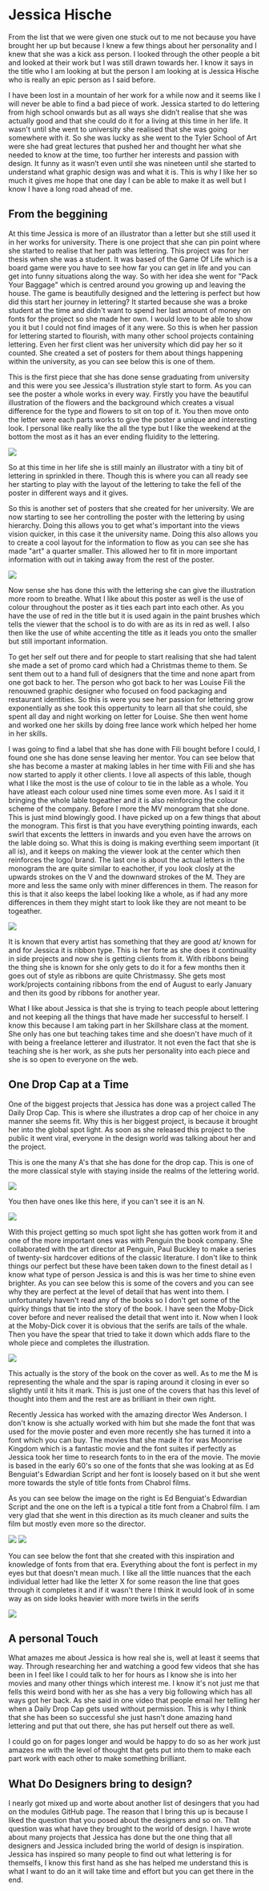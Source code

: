 Jessica Hische
======

From the list that we were given one stuck out to me not because you have brought her up but because I knew a few things about her personality and I knew that she was a kick ass person. I looked through the other people a bit and looked at their work but I was still drawn towards her. I know it says in the title who I am looking at but the person I am looking at is Jessica Hische who is really an epic person as I said before. 

I have been lost in a mountain of her work for a while now and it seems like I will never be able to find a bad piece of work. Jessica started to do lettering from high school onwards but as all ways she didn’t realise that she was actually good and that she could do it for a living at this time in her life. It wasn't until she went to university she realised that she was going somewhere with it. So she was lucky as she went to the Tyler School of Art were she had great lectures that pushed her and thought her what she needed to know at the time, too further her interests and passion with design. It funny as it wasn’t even until she was nineteen until she started to understand what graphic design was and what it is. This is why I like her so much it gives me hope that one day I can be able to make it as well but I know I have a long road ahead of me.

From the beggining
------------------

At this time Jessica is more of an illustrator than a letter but she still used it in her works for university. There is one project that she can pin point where she started to realise that her path was lettering. This project was for her thesis when she was a student. It was based of the Game Of Life which is a board game were you have to see how far you can get in life and you can get into funny situations along the way. So with her idea she went for "Pack Your Baggage" which is centred around you growing up and leaving the house. The game is beautifully designed and the lettering is perfect but how did this start her journey in lettering? It started because she was a broke student at the time and didn't want to spend her last amount of money on fonts for the project so she made her own. I would love to be able to show you it but I could not find images of it any were. So this is when her passion for lettering started to flourish, with many other school projects containing lettering. Even her first client was her university which did pay her so it counted. She created a set of posters for them about things happening within the university, as you can see below this is one of them.

This is the first piece that she has done sense graduating from university and this were you see Jessica's illustration style start to form. As you can see the poster a whole works in every way. Firstly you have the beautiful illustration of the flowers and the background which creates a visual difference for the type and flowers to sit on top of it. You then move onto the letter were each parts works to give the poster a unique and interesting look. I personal like really like the all the type but I like the weekend at the bottom the most as it has an ever ending fluidity to the lettering. 

<img src="/img/tyle_school_of_art.png">

So at this time in her life she is still mainly an illustrator with a tiny bit of lettering in sprinkled in there. Though this is where you can all ready see her starting to play with the layout of the lettering to take the fell of the poster in different ways and it gives.

So this is another set of posters that she created for her university. We are now starting to see her controlling the poster with the lettering by using hierarchy. Doing this allows you to get what's important into the views vision quicker, in this case it the university name. Doing this also allows you to create a cool layout for the information to flow as you can see she has made "art" a quarter smaller. This allowed her to fit in more important information with out in taking away from the rest of the poster.

<img src="/img/Tyler_school_fall_open.png">

 
Now sense she has done this with the lettering she can give the illustration more room to breathe. What I like about this poster as well is the use of colour throughout the poster as it ties each part into each other. As you have the use of red in the title but it is used again in the paint brushes which tells the viewer that the school is to do with are as its in red as well. I also then like the use of white accenting the title as it leads you onto the smaller but still important information.


To get her self out there and for people to start realising that she had talent she made a set of promo card which had a Christmas theme to them. Se sent them out to a hand full of designers that the time and none apart from one got back to her. The person who got back to her was Louise Fili the renouwned graphic designer who focused on food packaging and restaurant identities. So this is were you see her passion for lettering grow exponentially as she took this oppertunity to learn all that she could, she spent all day and night working on letter for Louise. She then went home and worked one her skills by doing free lance work which helped her home in her skills.

I was going to find a label that she has done with Fili bought before I could, I found one she has done sense leaving her mentor. You can see below that she has become a master at making lables in her time with Fili and she has now started to apply it other clients. I love all aspects of this lable, though what I like the most is the use of colour to tie in the lable as a whole. You have atleast each colour used nine times some even more. As I said it it bringing the whole lable togeather and it is also reinforcing the colour scheme of the company. Before I more the MV monogram that she done. This is just mind blowingly good. I have picked up on a few things that about the monogram. This first is that you have everything pointing inwards, each swirl that excents the lettters in inwards and you even have the arrows on the lable doing so. What this is doing is making everthing seem important (it all is), and it keeps on making the viewer look at the center which then reinforces the logo/ brand. The last one is about the actual letters in the monogram the are quite similar to eachother, if you look closly at the upwards strokes on the V and the downward strokes of the M. They are more and less the same only with miner differences in them. The reason for this is that it also keeps the label looking like a whole, as if had any more differences in them they might start to look like they are not meant to be togeather.

<img src="/img/mahonia.png">

It is known that every artist has something that they are good at/ known for and for Jessica it is ribbon type. This is her forte as she does it continuality in side projects and now she is getting clients from it. With ribbons being the thing she is known for she only gets to do it for a few months then it goes out of style as ribbons are quite Christmassy. She gets most work/projects containing ribbons from the end of August to early January and then its good by ribbons for another year.

What I like about Jessica is that she is trying to teach people about lettering and not keeping all the things that have made her successful to herself. I know this because I am taking part in her Skillshare class at the moment. She only has one but teaching takes time and she doesn't have much of it with being a freelance letterer and illustrator. It not even the fact that she is teaching she is her work, as she puts her personality into each piece and she is so open to everyone on the web.


One Drop Cap at a Time
----------------------

One of the biggest projects that Jessica has done was a project called The Daily Drop Cap. This is where she illustrates a drop cap of her choice in any manner she seems fit. Why this is her biggest project, is because it brought her into the global spot light. As soon as she released this project to the public it went viral, everyone in the design world was talking about her and the project. 

This is one the many A's that she has done for the drop cap. This is one of the more classical style with staying inside the realms of the lettering world.

<img src="/img/A.png">

You then have ones like this here, if you can't see it is an N.

<img src="/img/N.png">

With this project getting so much spot light she has gotten work from it and one of the more important ones was with Penguin the book company. She collaborated with the art director at Penguin, Paul Buckley to make a series of twenty-six hardcover editions of the classic literature. I don't like to think things our perfect but these have been taken down to the finest detail as I know what type of person Jessica is and this is was her time to shine even brighter. As you can see below this is some of the covers and you can see why they are perfect at the level of detail that has went into them. I unfortunately haven't read any of the books so I don't get some of the quirky things that tie into the story of the book. I have seen the Moby-Dick cover before and never realised the detail that went into it. Now when I look at the Moby-Dick cover it is obvious that the serifs are tails of the whale. Then you have the spear that tried to take it down which adds flare to the whole piece and completes the illustration. 

<img src="/img/moby.png">

This actually is the story of the book on the cover as well. As to me the M is representing the whale and the spar is raping around it closing in ever so slightly until it hits it mark. This is just one of the covers that has this level of thought into them and the rest are as brilliant in their own right.


Recently Jessica has worked with the amazing director Wes Anderson. I don't know is she actually worked with him but she made the font that was used for the movie poster and even more recently she has turned it into a font which you can buy. The movies that she made it for was Moonrise Kingdom which is a fantastic movie and the font suites if perfectly as Jessica took her time to research fonts to in the era of the movie. The movie is based in the early 60's so one of the fonts that she was looking at as Ed Benguiat's Edwardian Script and her font is loosely based on it but she went more towards the style of title fonts from Chabrol films.

As you can see below the image on the right is Ed Benguiat's Edwardian Script and the one on the left is a typical a title font from a Chabrol film. I am very glad that she went in this direction as its much cleaner and suits the film but mostly even more so the director. 

<img src="/img/femme.png"> <img src="/img/EdBenguiat.png">

You can see below the font that she created with this inspiration and knowledge of fonts from that era. Everything about the font is perfect in my eyes but that doesn't mean much. I like all the little nuances that the each individual letter had like the letter X for some reason the line that goes through it completes it and if it wasn't there I think it would look of in some way as on side looks heavier with more twirls in the serifs 

<img src="/img/jessica_font.png">


A personal Touch
----------------

What amazes me about Jessica is how real she is, well at least it seems that way. Through researching her and watching a good few videos that she has been in I feel like I could talk to her for hours as I know she is into her movies and many other things which interest me. I know it's not just me that fells this weird bond with her as she has a very big following which has all ways got her back. As she said in one video that people email her telling her when a Daily Drop Cap gets used without permission. This is why I think that she has been so successful she just hasn't done amazing hand lettering and put that out there, she has put herself out there as well.

I could go on for pages longer and would be happy to do so as her work just amazes me with the level of thought that gets put into them to make each part work with each other to make something brilliant. 

What Do Designers bring to design?
---------------------------------

I nearly got mixed up and worte about another list of desingers that you had on the modules GitHub page. The reason that I bring this up is because I liked the question that you posed about the designers and so on. That question was what have they brought to the world of design. I have wrote about many projects that Jessica has done but the one thing that all designers and Jessica included bring the world of design is inspiration. Jessica has inspired so many people to find out what lettering is for themselfs, I know this first hand as she has helped me understand this is what I want to do an it will take time and effort but you can get there in the end. 
